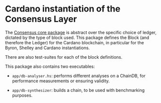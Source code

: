 # Cardano instantiation of the Consensus Layer

The [Consensus core package](../ouroboros-consensus) is abstract over the
specific choice of ledger, dictated by the type of block used. This package
defines the Block (and therefore the Ledger) for the Cardano blockchain, in
particular for the Byron, Shelley and Cardano instantiations.

There are also test-suites for each of the block definitions.

This package also contains two executables:

* `app/db-analyser.hs`: performs different analyses on a ChainDB, for
  performance measurements or ensuring validity.
  
* `app/db-synthesizer`: builds a chain, to be used with benchmarking purposes.

